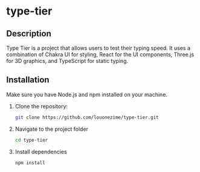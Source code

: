 # type-tier

## Description
Type Tier is a project that allows users to test their typing speed. It uses a combination of Chakra UI for styling, React for the UI components, Three.js for 3D graphics, and TypeScript for static typing.

## Installation
Make sure you have Node.js and npm installed on your machine.

1. Clone the repository:
   ```bash
   git clone https://github.com/louonezime/type-tier.git
   ```

2. Navigate to the project folder
    ```bash
    cd type-tier
    ```

3. Install dependencies
    ```bash
    npm install
    ```

